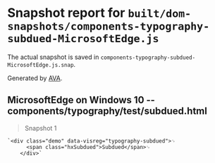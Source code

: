 # Snapshot report for `built/dom-snapshots/components-typography-subdued-MicrosoftEdge.js`

The actual snapshot is saved in `components-typography-subdued-MicrosoftEdge.js.snap`.

Generated by [AVA](https://ava.li).

## MicrosoftEdge on Windows 10 -- components/typography/test/subdued.html

> Snapshot 1

    `<div class="demo" data-visreg="typography-subdued">␊
          <span class="hxSubdued">Subdued</span>␊
        </div>`
